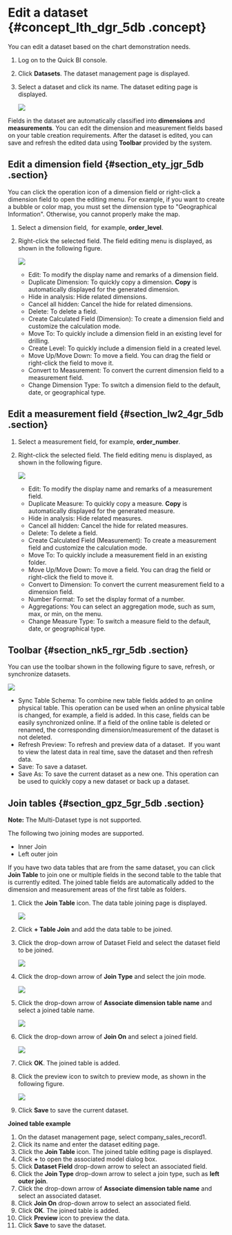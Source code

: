 # Edit a dataset {#concept_lth_dgr_5db .concept}

You can edit a dataset based on the chart demonstration needs.

1.  Log on to the Quick BI console.
2.  Click **Datasets**. The dataset management page is displayed. 
3.  Select a dataset and click its name. The dataset editing page is displayed.

    ![](http://static-aliyun-doc.oss-cn-hangzhou.aliyuncs.com/assets/img/9093/15332599916888_en-US.png)


Fields in the dataset are automatically classified into **dimensions** and **measurements**. You can edit the dimension and measurement fields based on your table creation requirements. After the dataset is edited, you can save and refresh the edited data using **Toolbar** provided by the system.

## Edit a dimension field {#section_ety_jgr_5db .section}

You can click the operation icon of a dimension field or right-click a dimension field to open the editing menu. For example, if you want to create a bubble or color map, you must set the dimension type to "Geographical Information". Otherwise, you cannot properly make the map.

1.  Select a dimension field,  for example, **order\_level**.
2.  Right-click the selected field. The field editing menu is displayed, as shown in the following figure.

    ![](http://static-aliyun-doc.oss-cn-hangzhou.aliyuncs.com/assets/img/9093/15332599916889_en-US.png)

    -   Edit: To modify the display name and remarks of a dimension field.
    -   Duplicate Dimension: To quickly copy a dimension. **Copy** is automatically displayed for the generated dimension.
    -   Hide in analysis: Hide related dimensions.
    -   Cancel all hidden: Cancel the hide for related dimensions.
    -   Delete: To delete a field.
    -   Create Calculated Field \(Dimension\): To create a dimension field and customize the calculation mode.
    -   Move To: To quickly include a dimension field in an existing level for drilling.
    -   Create Level: To quickly include a dimension field in a created level.
    -   Move Up/Move Down: To move a field. You can drag the field or right-click the field to move it.
    -   Convert to Measurement: To convert the current dimension field to a measurement field.
    -   Change Dimension Type: To switch a dimension field to the default, date, or geographical type.

## Edit a measurement field {#section_lw2_4gr_5db .section}

1.  Select a measurement field, for example, **order\_number**.
2.  Right-click the selected field. The field editing menu is displayed, as shown in the following figure.

    ![](http://static-aliyun-doc.oss-cn-hangzhou.aliyuncs.com/assets/img/9093/15332599926890_en-US.png)

    -   Edit: To modify the display name and remarks of a measurement field.
    -   Duplicate Measure: To quickly copy a measure. **Copy** is automatically displayed for the generated measure.
    -   Hide in analysis: Hide related measures.
    -   Cancel all hidden: Cancel the hide for related measures.
    -   Delete: To delete a field.
    -   Create Calculated Field \(Measurement\): To create a measurement field and customize the calculation mode.
    -   Move To: To quickly include a measurement field in an existing folder.
    -   Move Up/Move Down: To move a field. You can drag the field or right-click the field to move it.
    -   Convert to Dimension: To convert the current measurement field to a dimension field.
    -   Number Format: To set the display format of a number.
    -   Aggregations: You can select an aggregation mode, such as sum, max, or min, on the menu.
    -   Change Measure Type: To switch a measure field to the default, date, or geographical type.

## Toolbar {#section_nk5_rgr_5db .section}

You can use the toolbar shown in the following figure to save, refresh, or synchronize datasets.

![](http://static-aliyun-doc.oss-cn-hangzhou.aliyuncs.com/assets/img/9093/15332599926891_en-US.png)

-   Sync Table Schema: To combine new table fields added to an online physical table. This operation can be used when an online physical table is changed, for example, a field is added. In this case, fields can be easily synchronized online. If a field of the online table is deleted or renamed, the corresponding dimension/measurement of the dataset is not deleted.
-   Refresh Preview: To refresh and preview data of a dataset.  If you want to view the latest data in real time, save the dataset and then refresh data.
-   Save: To save a dataset.
-   Save As: To save the current dataset as a new one. This operation can be used to quickly copy a new dataset or back up a dataset.

## Join tables {#section_gpz_5gr_5db .section}

**Note:** The Multi-Dataset type is not supported.

The following two joining modes are supported.

-   Inner Join
-   Left outer join

If you have two data tables that are from the same dataset, you can click **Join Table** to join one or multiple fields in the second table to the table that is currently edited. The joined table fields are automatically added to the dimension and measurement areas of the first table as folders.

1.  Click the **Join Table** icon. The data table joining page is displayed.

    ![](http://static-aliyun-doc.oss-cn-hangzhou.aliyuncs.com/assets/img/9093/15332599921322_en-US.png)

2.  Click **+ Table Join** and add the data table to be joined.
3.  Click the drop-down arrow of Dataset Field and select the dataset field to be joined.

    ![](http://static-aliyun-doc.oss-cn-hangzhou.aliyuncs.com/assets/img/9093/15332599921323_en-US.png)

4.  Click the drop-down arrow of **Join Type** and select the join mode.

    ![](http://static-aliyun-doc.oss-cn-hangzhou.aliyuncs.com/assets/img/9093/15332599926892_en-US.png)

5.  Click the drop-down arrow of **Associate dimension table name** and select a joined table name.

    ![](http://static-aliyun-doc.oss-cn-hangzhou.aliyuncs.com/assets/img/9093/15332599921325_en-US.png)

6.  Click the drop-down arrow of **Join On** and select a joined field.

    ![](http://static-aliyun-doc.oss-cn-hangzhou.aliyuncs.com/assets/img/9093/15332599921326_en-US.png)

7.  Click **OK**. The joined table is added.
8.  Click the preview icon to switch to preview mode, as shown in the following figure.

    ![](http://static-aliyun-doc.oss-cn-hangzhou.aliyuncs.com/assets/img/9093/15332599926893_en-US.png)

9.  Click **Save** to save the current dataset.

**Joined table example**

1.  On the dataset management page, select company\_sales\_record1.
2.  Click its name and enter the dataset editing page.
3.  Click the **Join Table** icon. The joined table editing page is displayed.
4.  Click **+** to open the associated model dialog box.
5.  Click **Dataset Field** drop-down arrow to select an associated field.
6.  Click the **Join Type** drop-down arrow to select a join type, such as **left outer join**.
7.  Click the drop-down arrow of **Associate dimension table name** and select an associated dataset.
8.  Click **Join On** drop-down arrow to select an associated field.
9.  Click **OK**. The joined table is added.
10. Click **Preview** icon to preview the data.
11. Click **Save** to save the dataset.

